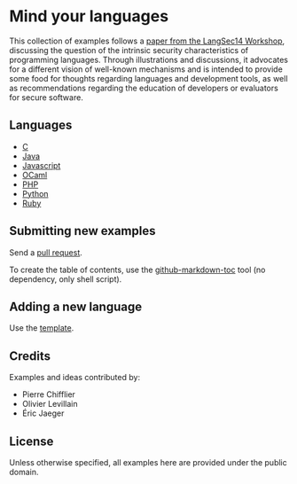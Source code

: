 # Mind your languages

This collection of examples follows a [paper from the LangSec14
Workshop](http://spw14.langsec.org/papers/MindYourLanguages.pdf), discussing
the question of the intrinsic security characteristics of programming languages.
Through illustrations and discussions, it
advocates for a different vision of well-known mechanisms and is
intended to provide some food for thoughts regarding languages
and development tools, as well as recommendations regarding the
education of developers or evaluators for secure software.

## Languages

- [C](C.md)
- [Java](Java.md)
- [Javascript](Javascript.md)
- [OCaml](OCaml.md)
- [PHP](PHP.md)
- [Python](Python.md)
- [Ruby](Ruby.md)

## Submitting new examples

Send a [pull request](https://help.github.com/articles/creating-a-pull-request/).

To create the table of contents, use the [github-markdown-toc](https://github.com/ekalinin/github-markdown-toc) tool (no
dependency, only shell script).

## Adding a new language

Use the [template](template.md).

## Credits

Examples and ideas contributed by:

- Pierre Chifflier
- Olivier Levillain
- Éric Jaeger

## License

Unless otherwise specified, all examples here are provided under the public domain.
